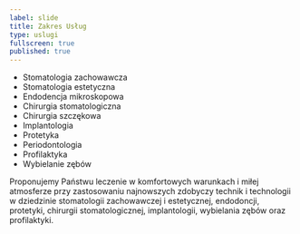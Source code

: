 ```yaml
---
label: slide
title: Zakres Usług
type: uslugi
fullscreen: true
published: true
---
```


* Stomatologia zachowawcza
* Stomatologia estetyczna
* Endodencja mikroskopowa
* Chirurgia stomatologiczna
* Chirurgia szczękowa
* Implantologia
* Protetyka
* Periodontologia
* Profilaktyka
* Wybielanie zębów

Proponujemy Państwu leczenie w&nbsp;komfortowych warunkach i&nbsp;miłej atmosferze przy zastosowaniu najnowszych zdobyczy technik i&nbsp;technologii w&nbsp;dziedzinie stomatologii zachowawczej i&nbsp;estetycznej, endodoncji, protetyki, chirurgii stomatologicznej, implantologii, wybielania zębów oraz profilaktyki.